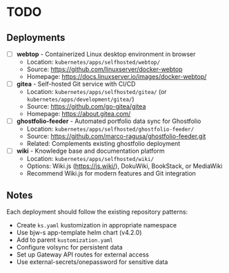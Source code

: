 # TODO

## Deployments

- [ ] **webtop** - Containerized Linux desktop environment in browser
  - Location: `kubernetes/apps/selfhosted/webtop/`
  - Source: https://github.com/linuxserver/docker-webtop
  - Homepage: https://docs.linuxserver.io/images/docker-webtop/
- [ ] **gitea** - Self-hosted Git service with CI/CD
  - Location: `kubernetes/apps/selfhosted/gitea/` (or `kubernetes/apps/development/gitea/`)
  - Source: https://github.com/go-gitea/gitea
  - Homepage: https://about.gitea.com/
- [ ] **ghostfolio-feeder** - Automated portfolio data sync for Ghostfolio
  - Location: `kubernetes/apps/selfhosted/ghostfolio-feeder/`
  - Source: https://github.com/marco-ragusa/ghostfolio-feeder.git
  - Related: Complements existing ghostfolio deployment
- [ ] **wiki** - Knowledge base and documentation platform
  - Location: `kubernetes/apps/selfhosted/wiki/`
  - Options: Wiki.js (https://js.wiki/), DokuWiki, BookStack, or MediaWiki
  - Recommend Wiki.js for modern features and Git integration

## Notes

Each deployment should follow the existing repository patterns:

- Create `ks.yaml` kustomization in appropriate namespace
- Use bjw-s app-template helm chart (v4.2.0)
- Add to parent `kustomization.yaml`
- Configure volsync for persistent data
- Set up Gateway API routes for external access
- Use external-secrets/onepassword for sensitive data